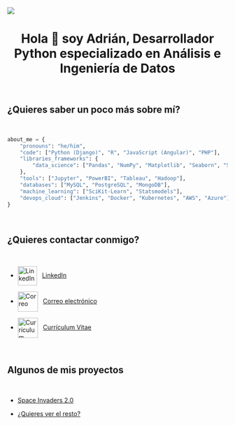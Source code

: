 <img src="https://github.com/adrianlardies/adrianlardies/blob/main/hello.svg"/>

<h1 align="center">Hola 👋 soy Adrián, Desarrollador Python especializado en Análisis e Ingeniería de Datos</h1>


<br>

## ¿Quieres saber un poco más sobre mí?

<br>

```python
about_me = {
    "pronouns": "he/him",
    "code": ["Python (Django)", "R", "JavaScript (Angular)", "PHP"],
    "libraries_frameworks": {
        "data_science": ["Pandas", "NumPy", "Matplotlib", "Seaborn", "SciPy", "Plotly", "Spark"],
    },
    "tools": ["Jupyter", "PowerBI", "Tableau", "Hadoop"],
    "databases": ["MySQL", "PostgreSQL", "MongoDB"],
    "machine_learning": ["SciKit-Learn", "Statsmodels"],
    "devops_cloud": ["Jenkins", "Docker", "Kubernetes", "AWS", "Azure"],
}
```

</br>

## ¿Quieres contactar conmigo?

<br>

* <img align="center" alt="LinkedIn" width="44px" src="https://github.com/adrianlardies/adrianlardies/blob/main/linkedin.svg" />&nbsp;&nbsp;
  <a href="https://www.linkedin.com/in/adrianlardies/">LinkedIn</a>

* <img align="center" alt="Correo" width="46px" src="https://github.com/adrianlardies/adrianlardies/blob/main/mail.svg" />&nbsp;&nbsp;
  <a href="mailto:adrian.lardies@gmail.com">Correo electrónico</a>

* <img align="center" alt="Currículum" width="46px" src="https://github.com/adrianlardies/adrianlardies/blob/main/icon_cv.png" />&nbsp;&nbsp;
  <a href="https://github.com/adrianlardies/adrian-lardies-profile/raw/master/cv_adrian.pdf">Currículum Vitae</a>

<br>

## Algunos de mis proyectos
<br>

* [Space Invaders 2.0](https://github.com/adrianlardies/Space-Invaders-en-Python-con-Pygame "App del clásico juego Space Invaders con un toque fresco y renovado")

* [¿Quieres ver el resto?](https://github.com/adrianlardies?tab=repositories "Repositorio de GitHub")
